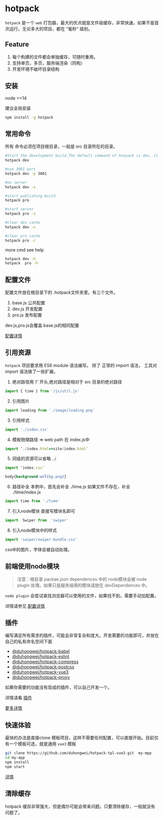 # hotpack
`hotpack` 是一个 `web` 打包器，最大的优点就是文件级缓存，非常快速。如果不是首次运行，无论多大的项目，都在 “毫秒“ 级别。
## Feature
1. 每个构建的文件都会单独缓存，可随时重用。
2. 支持单页，多页，服务端渲染（同构）
3. 开发环境不破坏目录结构

## 安装
node >=14

建议全局安装
```bash
npm install -g hotpack
```
## 常用命令

所有 命令必须在项目根目录，一般是 src 目录所在的目录。

```bash
#Start the development build,The default command of hotpack is dev, it can also be written as hotpack
hotpack dev

#use 3001 port
hotpack dev -p 3001

#no server
hotpack dev -s

#start publishing build
hotpack pro

#start server 
hotpack pro -s

#clear dev cache
hotpack dev -c

#clear pro cache
hotpack pro -c

```

more cmd see help

```bash
hotpack dev -h
hotpack  pro -h
```

## 配置文件

配置文件放在根目录下的 .hotpack文件夹里。有三个文件。

1. base.js 公共配置
2. dev.js 开发配置
3. pro.js 发布配置

dev.js,pro.js会覆盖 base.js的相同配置

[配置详情](doc_cn/config.md)

## 引用资源
`hotpack` 项目要求用 ES6 module 语法编写。
除了 正常的 import 语法， 工具对 import 语法做了一些扩展。

1. 绝对路径用 ’/' 开头,绝对路径是相对于 src 目录的绝对路径
```js
import { time } from '/js/util.js'
```
2. 引用图片
```js
import loading from './image/loading.png'
```
3. 引用样式
```js
import './index.css'
```
4. 模板物理路径 => web path
在 index.js中
```js
import ‘./index.html=>site/index.html’
```
5. 同级的资源可以省略 `./`
```js
import ‘index.css’
```
```css
body{background:url(bg.png)}
```
6. 路径补全
本例中，首先会补全 ./time.js 如果文件不存在，补全 ./time/index.js

```js
import time from './time'
```

7. 引入node模块
直接写模块名即可
```js
import  Swiper from  'swiper'
```
8. 引入node模块中的样式
```js
import 'swiper/swiper-bundle.css'
```
css中的图片，字体会被自动处理。
## 前端使用node模块

>注意：根目录 packae.json dependences 中的 node模块会被 node plugin 处理。如果只是服务端用的模块请放在 devDependences 中。

`node plugin` 会尝试查找浏览器可以使用的文件，如果找不到，需要手动加配置。

详情请参见 [配置详情](doc_cn/config.md)

## 插件

编写满足所有需求的插件，可能会非常复杂和庞大。开发需要的功能即可，并放在自己的私有命名空间下面

- [@duhongwei/hotpack-babel](https://github.com/duhongwei/hotpack-babel)
- [@duhongwei/hotpack-eslint](https://github.com/duhongwei/hotpack-eslint)
- [@duhongwei/hotpack-compress](https://github.com/duhongwei/hotpack-compress)
- [@duhongwei/hotpack-postcss](https://github.com/duhongwei/hotpack-postcss)
- [@duhongwei/hotpack-vue3](https://github.com/duhongwei/hotpack-vue3)
- [@duhongwei/hotpack-proxy](https://github.com/duhongwei/hotpack-proxy)

如果你需要的功能没有现成的插件，可以自己开发一个。

详情请看 [插件](doc_cn/plugin.md)

[更多详情](doc_cn/detail.md)

## 快速体验
最快的办法是直接clone 模板项目，这样不需要任何配置，可以直接开始。目前仅有一个模板可选，就是通用 `vue3` 模板
```bash
git clone https://github.com/duhongwei/hotpack-tpl-vue3.git  my-mpp
cd my-app
npm install 
npm start 
```
[详情](https://github.com/duhongwei/hotpack-tpl-vue3)

## 清除缓存

hotpack 缓存非常强大，但是偶尔可能会带来问题。只要清除缓存，一般就没有问题了。

